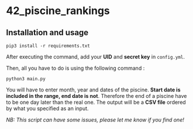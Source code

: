 # 42_piscine_rankings

## Installation and usage

```
pip3 install -r requirements.txt
```

After executing the command, add your **UID** and **secret key** in `config.yml`.

Then, all you have to do is using the following command :

```
python3 main.py
```

You will have to enter month, year and dates of the piscine. **Start date is included in the range, end date is not**. Therefore the end of a piscine have to be one day later than the real one.
The output will be a **CSV file** ordered by what you specified as an input.

*NB: This script can have some issues, please let me know if you find one!*
